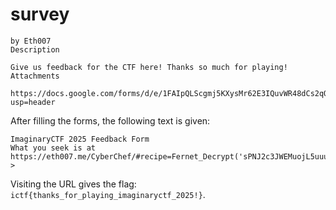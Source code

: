 # survey

```
by Eth007
Description

Give us feedback for the CTF here! Thanks so much for playing!
Attachments

https://docs.google.com/forms/d/e/1FAIpQLScgmj5KXysMr62E3IQuvWR48dCs2qQYqj_LE3WvigzRxvEEcw/viewform?usp=header
```

After filling the forms, the following text is given: 

```
ImaginaryCTF 2025 Feedback Form
What you seek is at https://eth007.me/CyberChef/#recipe=Fernet_Decrypt('sPNJ2c3JWEMuojL5uuueVtp0rdlViZw1wpNtArv4xYQ%3D')&input=Z0FBQUFBQm91X0o4QjlkWkFKSEVzbWVBVVhYZHljQ2JLMU1MX1pZcm03Y1lrZU1ZVEp0V2JzNDVjNS1TQWJVZEYzR3hFUnloOEl4RzFCZWptbU4waDg0QUsxdjFNNExpQWludlg4NURyYU5IdE12aVVsb1ltQm1rQk1Zb0tORTJJX3NfdV9abjlyb08&oeol=FF >
```

Visiting the URL gives the flag: `ictf{thanks_for_playing_imaginaryctf_2025!}`.
